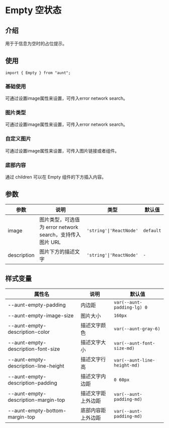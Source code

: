 # Empty 空状态
<code hidden="hidden" src="./demos/demo.tsx"></code>

## 介绍
用于于信息为空时的占位提示。

## 使用
```tsx
import { Empty } from "aunt";
```

### 基础使用
可通过设置image属性来设置，可传入error network search。
<code src="./demos/demo-base.tsx"></code>

### 图片类型
可通过设置image属性来设置，可传入error network search。
<code src="./demos/demo-type.tsx"></code>

### 自定义图片
可通过设置image属性来设置，可传入图片链接或者组件。
<code src="./demos/demo-image.tsx"></code>


### 底部内容
通过 children 可以在 Empty 组件的下方插入内容。
<code src="./demos/demo-children.tsx"></code>



## 参数
| 参数 | 说明 |  类型 |默认值 |
| ---- | ---- | ---- | ------ |
| image |图片类型，可选值为 error network search，支持传入图片 URL|    `'string'\|'ReactNode'`|`default`|
| description | 图片下方的描述文字 |   `'string'\|'ReactNode'` |`-` |

## 样式变量
| 属性名 | 说明 | 默认值 |
| ---- | ---- | ---- |
| --aunt-empty-padding | 内边距 | `var(--aunt-padding-lg) 0` |
| --aunt-empty-image-size | 图片大小 | `160px` |
| --aunt-empty-description-color | 描述文字颜色 | `var(--aunt-gray-6)` |
| --aunt-empty-description-font-size | 描述文字大小 | `var(--aunt-font-size-md)` |
| --aunt-empty-description-line-height | 描述文字行高 | `var(--aunt-line-height-md)` |
| --aunt-empty-description-padding | 描述文字内边距 | `0 60px` |
| --aunt-empty-description-margin-top | 描述文字距上外边距 | `var(--aunt-padding-md)` |
| --aunt-empty-bottom-margin-top | 底部内容距上外边距 | `var(--aunt-padding-md)` |
